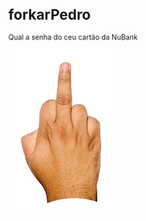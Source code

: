 # forkarPedro

<p1> Qual a senha do ceu cartão da NuBank</p1>

<img src = ./220px-Middle_finger_BNC.jpg>